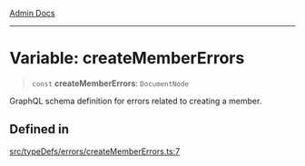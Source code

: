 [Admin Docs](/)

***

# Variable: createMemberErrors

> `const` **createMemberErrors**: `DocumentNode`

GraphQL schema definition for errors related to creating a member.

## Defined in

[src/typeDefs/errors/createMemberErrors.ts:7](https://github.com/Suyash878/talawa-api/blob/cfd688207611ba245c99edd8dbaccb2cdbf6a043/src/typeDefs/errors/createMemberErrors.ts#L7)
